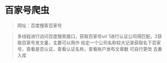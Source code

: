 
# 百家号爬虫
> 网址：百度搜索百家号

> 多线程进行访问百度搜索接口，获取百家号url 1进行认证公司得匹配，2获取百家号发文量，主要可以用作 给定一个公司名称较大记录获取名下百家号，查看是否认证，查看认证名称，查看账户发布文章数
> 可自行更改 去重入库